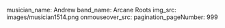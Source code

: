 musician_name: Andrew
band_name: Arcane Roots
img_src: images/musician1514.png
onmouseover_src: 
pagination_pageNumber: 999